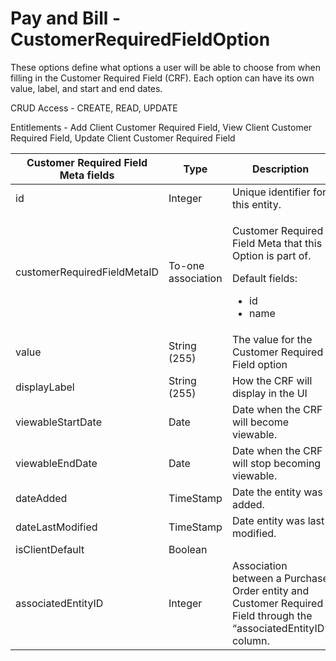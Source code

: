 # Pay and Bill - CustomerRequiredFieldOption

These options define what options a user will be able to choose from when filling in the Customer Required Field (CRF). Each option can have its own value, label, and start and end dates.

CRUD Access - CREATE, READ, UPDATE

Entitlements - Add Client Customer Required Field, View Client Customer Required Field, Update Client Customer Required Field

<table>
    <colgroup>
        <col width="20%" />
        <col width="20%" />
        <col width="20%" />
        <col width="20%" />
        <col width="20%" />
    </colgroup>
    <thead>
        <tr class="header">
            <th>Customer Required Field Meta fields</th>
            <th>Type</th>
            <th>Description</th>
            <th>Not null</th>
            <th>Read-only</th>
        </tr>
    </thead>
    <tbody>
        <tr class="even">
            <td>id</td>
            <td>Integer</td>
            <td>Unique identifier for this entity.</td>
            <td>X</td>
            <td>X</td>
        </tr>
        <tr class="odd">
            <td>customerRequiredFieldMetaID</td>
            <td>To-one association</td>
            <td>
                <p>Customer Required Field Meta that this Option is part of.</p>
                <p>Default fields:</p>
                <ul>
                    <li>id</li>
                    <li>name</li>
                </ul>
            </td>
            <td>X</td>
            <td></td>
        </tr>
        <tr class="even">
            <td>value</td>
            <td>String (255)</td>
            <td>The value for the Customer Required Field option</td>
            <td>X</td>
            <td></td>
        </tr>
        <tr class="odd">
            <td>displayLabel</td>
            <td>String (255)</td>
            <td>How the CRF will display in the UI</td>
            <td></td>
            <td></td>
        </tr>
        <tr class="even">
            <td>viewableStartDate</td>
            <td>Date</td>
            <td>Date when the CRF will become viewable.</td>
            <td></td>
            <td></td>
        </tr>
        <tr class="odd">
            <td>viewableEndDate</td>
            <td>Date</td>
            <td>Date when the CRF will stop becoming viewable.</td>
            <td></td>
            <td></td>
        </tr>
        <tr class="even">
            <td>dateAdded</td>
            <td>TimeStamp</td>
            <td>Date the entity was added.</td>
            <td>X</td>
            <td>X</td>
        </tr>
        <tr class="odd">
            <td>dateLastModified</td>
            <td>TimeStamp</td>
            <td>Date entity was last modified.</td>
            <td>X</td>
            <td>X</td>
        </tr>
        <tr class="even">
            <td>isClientDefault</td>
            <td>Boolean</td>
            <td></td>
            <td>X</td>
            <td></td>
        </tr>
        <tr class="odd">
            <td>associatedEntityID</td>
            <td>Integer</td>
            <td>Association between a Purchase Order entity and Customer Required Field through the “associatedEntityID” column.</td>
            <td></td>
            <td></td>
        </tr>
    </tbody>
</table>

